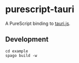 # purescript-tauri

A PureScript binding to [tauri.js](https://www.npmjs.com/package/tauri).

## Development

```
cd example
spago build -w
```
